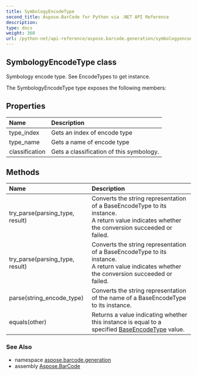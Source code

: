 ```yaml
---
title: SymbologyEncodeType
second_title: Aspose.BarCode for Python via .NET API Reference
description: 
type: docs
weight: 360
url: /python-net/api-reference/aspose.barcode.generation/symbologyencodetype/
---
```


## SymbologyEncodeType class

Symbology encode type. See EncodeTypes to get instance.

The SymbologyEncodeType type exposes the following members:
## Properties
| Name | Description |
| :- | :- |
|type_index|Gets an index of encode type|
|type_name|Gets a name of encode type|
|classification|Gets a classification of this symbology.|
## Methods
| Name | Description |
| :- | :- |
|try_parse(parsing_type, result)|Converts the string representation of a BaseEncodeType to its instance.<br/>            A return value indicates whether the conversion succeeded or failed.|
|try_parse(parsing_type, result)|Converts the string representation of a BaseEncodeType to its instance.<br/>            A return value indicates whether the conversion succeeded or failed.|
|parse(string_encode_type)|Converts the string representation of the name of a BaseEncodeType to its instance.|
|equals(other)|Returns a value indicating whether this instance is equal to a specified [BaseEncodeType](/barcode/python-net/api-reference/aspose.barcode.generation/baseencodetype/) value.|

### See Also

* namespace [aspose.barcode.generation](/barcode/python-net/api-reference/aspose.barcode.generation/)
* assembly [Aspose.BarCode](/barcode/python-net/api-reference/)

